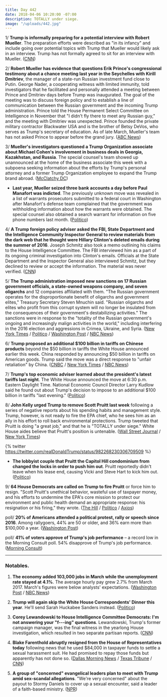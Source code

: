 ```yaml
---
title: Day 442
date: 2018-04-06 10:20:00 -07:00
description: TOTALLY under siege.
image: "/uploads/442.jpg"
---
```


1/ **Trump is informally preparing for a potential interview with Robert Mueller**. The preparation efforts were described as "in its infancy" and include going over potential topics with Trump that Mueller would likely ask in an interview. Trump has not formally agreed to sit for an interview with Mueller. ([CNN](https://www.cnn.com/2018/04/06/politics/trump-robert-mueller-lawyers/index.html))

2/ **Robert Mueller has evidence that questions Erik Prince's congressional testimony about a chance meeting last year in the Seychelles with Kirill Dmitriev**, the manager of a state-run Russian investment fund close to Putin. George Nader, a cooperating witness with limited immunity, told investigators that he facilitated and personally attended a meeting between Prince and Dmitriev days before Trump was inaugurated. The goal of the meeting was to discuss foreign policy and to establish a line of communication between the Russian government and the incoming Trump administration. Prince told the House Permanent Select Committee on Intelligence in November that "I didn't fly there to meet any Russian guy," and the meeting with Dmitriev was unexpected. Prince founded the private military contractor Blackwater USA and is the brother of Betsy DeVos, who serves as Trump's secretary of education. As of late March, Mueller's team has not asked Prince to appear before the grand jury. ([ABC News](http://abcnews.go.com/Politics/mueller-evidence-raising-questions-prince-testimony-meeting-russian/story?id=54277090))

3/ **Mueller's investigators questioned a Trump Organization associate about Michael Cohen's involvement in business deals in Georgia, Kazakhstan, and Russia**. The special counsel's team showed up unannounced at the home of the business associate this week with a subpoena seeking information about the efforts by Trump's personal attorney and a former Trump Organization employee to expand the Trump brand abroad. ([McClatchy DC](http://www.mcclatchydc.com/news/nation-world/national/article208090764.html))

* **Last year, Mueller seized three bank accounts a day before Paul Manafort was indicted**. The previously unknown move was revealed in a list of warrants prosecutors submitted to a federal court in Washington after Manafort's defense team complained that the government was withholding information about how the warrants were obtained. The special counsel also obtained a search warrant for information on five phone numbers last month. ([Politico](https://www.politico.com/story/2018/04/05/manafort-mueller-moves-to-seize-bank-accounts-505307))

4/ **A Trump foreign policy adviser asked the FBI, State Department and the Intelligence Community Inspector General to review materials from the dark web  that he thought were Hillary Clinton's deleted emails during the summer of 2016**. Joseph Schmitz also took a memo outlining his claims to the House Intelligence Committee. The FBI interviewed him as a part of its ongoing criminal investigation into Clinton's emails. Officials at the State Department and the Inspector General also interviewed Schmitz, but they declined to review or accept the information. The material was never verified. ([CNN](https://www.cnn.com/2018/04/06/politics/joseph-schmitz-trump-adviser-clinton-emails/index.html))

5/ **The Trump administration imposed new sanctions on 17 Russian government officials, a state-owned weapons company, and seven oligarchs** and 12 companies affiliated with them. "The Russian government operates for the disproportionate benefit of oligarchs and government elites," Treasury Secretary Steven Mnuchin said. "Russian oligarchs and elites who profit from this corrupt system will no longer be insulated from the consequences of their government's destabilizing activities." The sanctions were in response to the "totality of the Russian government's ongoing and increasingly malign activities in the world," including interfering in the 2016 election and aggressions in Crimea, Ukraine, and Syria. ([New York Times](https://www.nytimes.com/2018/04/06/us/politics/trump-sanctions-russia-putin-oligarchs.html) / [Politico](https://www.politico.com/story/2018/04/06/trump-targets-putins-closest-advisors-505500) / [Washington Post](https://www.washingtonpost.com/politics/trump-administration-imposes-sweeping-new-sanctions-on-russian-elite/2018/04/06/97df2782-398e-11e8-b57c-9445cc4dfa5e_story.html) / [NBC News](https://www.nbcnews.com/politics/white-house/trump-imposes-major-sanctions-russian-oligarchs-officials-companies-n863271))

6/ **Trump proposed an additional $100 billion in tariffs on Chinese products** beyond the $50 billion in tariffs the White House announced earlier this week. China responded by announcing $50 billion in tariffs on American goods. Trump said the move was a direct response to "unfair retaliation" by China. ([CNBC](https://www.cnbc.com/2018/04/05/trump-asks-us-trade-representative-to-consider-100-billion-in-additional-tariffs-on-chinese-products.html) / [New York Times](https://www.nytimes.com/2018/04/05/business/trump-trade-war-china.html) / [NBC News](https://www.nbcnews.com/politics/donald-trump/trump-looks-impose-additional-100-billion-china-tariffs-n863176))

7/ **Trump's top economic adviser learned about the president's latest tariffs last night**. The White House announced the move at 6:30 p.m. Eastern Daylight Time. National Economic Council Director Larry Kudlow said he found out about Trump's decision to impose to an additional $100 billion in tariffs "last evening." ([Politico](https://www.politico.com/story/2018/04/06/larry-kudlow-response-trump-tariffs-505603))

8/ **John Kelly urged Trump to remove Scott Pruitt last week** following a series of negative reports about his spending habits and management style. Trump, however, is not ready to fire the EPA chief, who he sees him as an ally in his effort to roll back environmental protections. Trump tweeted that Pruitt is doing "a great job," and that he is "TOTALLY under siege." White House aides believe that Pruitt's position is untenable. ([Wall Street Journal](https://www.wsj.com/articles/white-house-chief-of-staff-urges-trump-to-remove-epa-chief-pruitt-1523033081) / [New York Times](https://www.nytimes.com/2018/04/06/us/politics/trump-kelly-pruitt-fired.html))

{% twitter https://twitter.com/realDonaldTrump/status/982268230306709509 %}

* **The lobbyist couple that Pruitt the Capitol Hill condominium from changed the locks in order to push him out**. Pruitt reportedly didn't leave when his lease end, causing Vicki and Steve Hart to kick him out. ([Politico](https://www.politico.com/story/2018/04/06/pruitt-was-the-kato-kaelin-of-capitol-hill-505658))

9/ **64 House Democrats are called on Trump to fire Pruitt** or force him to resign. "Scott Pruitt's unethical behavior, wasteful use of taxpayer money, and his efforts to undermine the EPA's core mission to protect our environment and public health demand an appropriate response: his resignation or his firing," they wrote. ([The Hill](http://thehill.com/policy/energy-environment/382022-64-house-dems-ask-trump-to-fire-pruitt) / [Politico](https://www.politico.com/story/2018/04/06/pruitt-should-resign-nancy-pelosi-505606) / [Axios](https://www.axios.com/house-democrats-scott-pruitt-resign-or-be-fired-283166e5-ff78-45be-b1bb-111c1a0651f4.html))

poll/ **20% of Americans attended a political protest, rally or speech since 2016**. Among rallygoers, 44% are 50 or older, and 36% earn more than $100,000 a year. ([Washington Post](https://www.washingtonpost.com/news/national/wp/2018/04/06/feature/in-reaction-to-trump-millions-of-americans-are-joining-protests-and-getting-political/))

poll/ **41% of voters approve of Trump's job performance** – a record low in the Morning Consult poll. 54% disapprove of Trump's job performance. ([Morning Consult](https://morningconsult.com/2018/04/05/trumps-monthly-approval-rating-hits-record-low-in-march/))

---

### Notables.

1. **The economy added 103,000 jobs in March while the unemployment rate stayed at 4.1%**. The average hourly pay grew 2.7% from March 2017. March's figures were below analysts' expectations. ([Washington Post](https://www.washingtonpost.com/news/wonk/wp/2018/04/06/economists-expect-steady-march-jobs-numbers-amid-market-tumult-and-trade-turmoil/) / [NBC News](https://www.nbcnews.com/business/economy/slow-gains-march-only-103-000-jobs-added-economy-n863256))

2. **Trump will again skip the White House Correspondents' Dinner this year**. He'll send Sarah Huckabee Sanders instead. ([Politico](https://www.politico.com/story/2018/04/06/trump-plans-to-again-skip-the-white-house-correspondents-dinner-505507))

3. **Corey Lewandowski to House Intelligence Committee Democrats: I'm not answering your "f---ing" questions**. Lewandowski, Trump's former campaign manager, was the final witness in the yearlong House investigation, which resulted in two separate partisan reports. ([CNN](https://www.cnn.com/2018/04/05/politics/corey-lewandowski-russia-investigation/index.html))

4. **Blake Farenthold abruptly resigned from the House of Representatives today** following news that he used $84,000 in taxpayer funds to settle a sexual harassment suit. He had promised to repay those funds but apparently has not done so. ([Dallas Morning News](https://www.dallasnews.com/news/politics/2018/04/06/blake-farenthold-resigns-abruptly-congress) / [Texas Tribune](https://www.texastribune.org/2018/04/06/blake-farenthold-retire-congress/) / [CNN](https://www.cnn.com/2018/04/06/politics/blake-farenthold-resigns-congress/index.html))

5. **A group of "concerned" evangelical leaders plan to meet with Trump amid sex-scandal allegations**. "We're very concerned" about the payout to Stormy Daniels to cover up a sexual encounter, said a leader of a faith-based ministry. ([NPR](https://www.npr.org/2018/04/06/599972396/concerned-evangelicals-plan-to-meet-with-trump-as-sex-scandals-swirl))